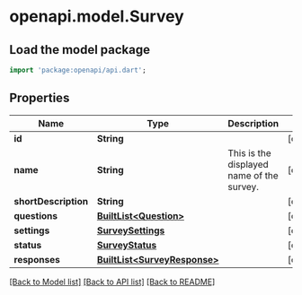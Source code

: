 # openapi.model.Survey

## Load the model package
```dart
import 'package:openapi/api.dart';
```

## Properties
Name | Type | Description | Notes
------------ | ------------- | ------------- | -------------
**id** | **String** |  | [optional] 
**name** | **String** | This is the displayed name of the survey. | [optional] 
**shortDescription** | **String** |  | [optional] 
**questions** | [**BuiltList&lt;Question&gt;**](Question.md) |  | [optional] 
**settings** | [**SurveySettings**](SurveySettings.md) |  | [optional] 
**status** | [**SurveyStatus**](SurveyStatus.md) |  | [optional] 
**responses** | [**BuiltList&lt;SurveyResponse&gt;**](SurveyResponse.md) |  | [optional] 

[[Back to Model list]](../README.md#documentation-for-models) [[Back to API list]](../README.md#documentation-for-api-endpoints) [[Back to README]](../README.md)


